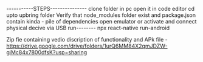 -----------STEPS---------------
clone folder in pc
open it in code editor
cd upto upbring folder
Verify that node_modules folder exist and package.json contain kinda - pile of dependencies
open emulator or activate and connect physical decive via USB
run-------- npx react-native run-android 


 Zip fie containing vedio discription of functionality  and APk file - https://drive.google.com/drive/folders/1urQ6MM84X2qmJDZW-giMc84x7800dfsK?usp=sharing
